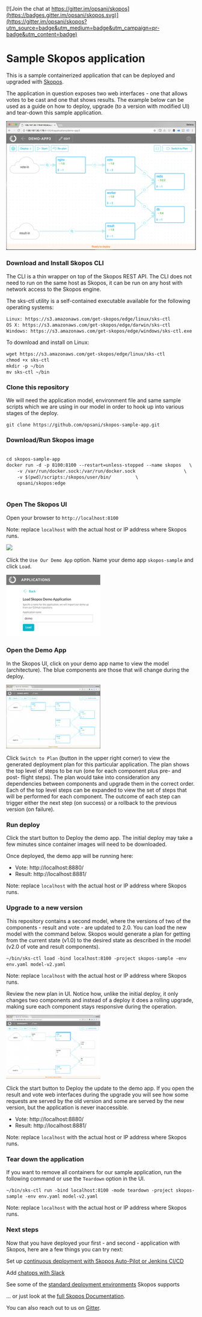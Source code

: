 [![Join the chat at https://gitter.im/opsani/skopos](https://badges.gitter.im/opsani/skopos.svg)](https://gitter.im/opsani/skopos?utm_source=badge&utm_medium=badge&utm_campaign=pr-badge&utm_content=badge)

Sample Skopos application
===========================

This is a sample containerized application that can be deployed and upgraded with [Skopos](http://opsani.com/skopos/).

The application in question exposes two web interfaces - one that allows votes to be cast and one that shows results. The example below can be used as a guide on how to deploy, upgrade (to a version with modified UI) and tear-down this sample application.

![skopos sample app](architecture1.png)

### Download and Install Skopos CLI

The CLI is a thin wrapper on top of the Skopos REST API. The CLI does not need to run on the same host as Skopos, it can be run on any host with network access to the Skopos engine.

The sks-ctl utility is a self-contained executable available for the following operating systems:

    Linux: https://s3.amazonaws.com/get-skopos/edge/linux/sks-ctl
    OS X: https://s3.amazonaws.com/get-skopos/edge/darwin/sks-ctl
    Windows: https://s3.amazonaws.com/get-skopos/edge/windows/sks-ctl.exe

To download and install on Linux:

```
wget https://s3.amazonaws.com/get-skopos/edge/linux/sks-ctl
chmod +x sks-ctl
mkdir -p ~/bin
mv sks-ctl ~/bin
```

### Clone this repository

We will need the application model, environment file and same sample scripts which we are using in our model in order to hook up into various stages of the deploy.

```
git clone https://github.com/opsani/skopos-sample-app.git
```

### Download/Run Skopos image

```

cd skopos-sample-app
docker run -d -p 8100:8100 --restart=unless-stopped --name skopos   \
    -v /var/run/docker.sock:/var/run/docker.sock                  \
    -v $(pwd)/scripts:/skopos/user/bin/         \
    opsani/skopos:edge
    
```

### Open The Skopos UI
Open your browser to ```http://localhost:8100``` 

Note: replace `localhost` with the actual host or IP address where Skopos runs.

<img src="http://opsani.com/wp-content/uploads/2017/08/Discover1.png" width="250">

Click the ```Use Our Demo App``` option.
Name your demo app `skopos-sample` and click ```Load```.

<img src="DemoApp.png" width="250">

### Open the Demo App

In the Skopos UI, click on your demo app name to view the model (architecture). The blue components are those that will change during the deploy.

<img src="architecture1.png" width="250">

Click ```Switch to Plan``` (button in the upper right corner) to view the generated deployment plan for this particular application. The plan shows the top level of steps to be run (one for each component plus pre- and post- flight steps). The plan would take into consideration any dependencies between components and upgrade them in the correct order. Each of the top level steps can be expanded to view the set of steps that will be performed for each component. The outcome of each step can trigger either the next step (on success) or a rollback to the previous version (on failure).

### Run deploy

Click the start button to Deploy the demo app. The initial deploy may take a few minutes since container images will need to be downloaded. 

Once deployed, the demo app will be running here:

* Vote: http://localhost:8880/
* Result: http://localhost:8881/

Note: replace `localhost` with the actual host or IP address where Skopos runs.

### Upgrade to a new version
This repository contains a second model, where the versions of two of the components - result and vote - are updated to 2.0. You can load the new model with the command below. Skopos would generate a plan for getting from the current state (v1.0) to the desired state as described in the model (v2.0 of vote and result components).

```
~/bin/sks-ctl load -bind localhost:8100 -project skopos-sample -env env.yaml model-v2.yaml
```

Note: replace `localhost` with the actual host or IP address where Skopos runs.

Review the new plan in UI. Notice how, unlike the initial deploy, it only changes two components and instead of a deploy it does a rolling upgrade, making sure each component stays responsive during the operation.

<img src="model2.png" width="250">

Click the start button to Deploy the update to the demo app. If you open the result and vote web interfaces during the upgrade you will see how some requests are served by the old version and some are served by the new version, but the application is never inaccessible.

* Vote: http://localhost:8880/
* Result: http://localhost:8881/

Note: replace `localhost` with the actual host or IP address where Skopos runs.

### Tear down the application
If you want to remove all containers for our sample application, run the following command or use the `Teardown` option in the UI.

```
~/bin/sks-ctl run -bind localhost:8100 -mode teardown -project skopos-sample -env env.yaml model-v2.yaml
```

Note: replace `localhost` with the actual host or IP address where Skopos runs.

### Next steps

Now that you have deployed your first - and second - application with Skopos, here are a few things you can try next:

Set up [continuous deployment with Skopos Auto-Pilot or Jenkins CI/CD](http://doc.opsani.com/skopos/edge/CICD/)

Add [chatops with Slack](http://doc.opsani.com/skopos/edge/CHATOPS/)

See some of the [standard deployment environments](http://doc.opsani.com/skopos/edge/TED-GUIDE/#standard-target-environment-files) Skopos supports

... or just look at the [full Skopos Documentation](http://doc.opsani.com/skopos/edge).

You can also reach out to us on [Gitter](https://gitter.im/opsani/skopos).
